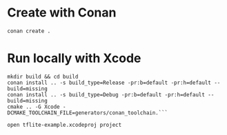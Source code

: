 # Create with Conan

```
conan create .
```

# Run locally with Xcode

```
mkdir build && cd build
conan install .. -s build_type=Release -pr:b=default -pr:h=default --build=missing
conan install .. -s build_type=Debug -pr:b=default -pr:h=default --build=missing
cmake .. -G Xcode -DCMAKE_TOOLCHAIN_FILE=generators/conan_toolchain.```

open tflite-example.xcodeproj project
